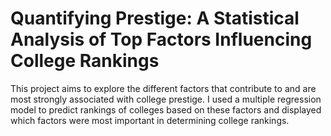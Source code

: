 # Quantifying Prestige: A Statistical Analysis of Top Factors Influencing College Rankings

This project aims to explore the different factors that contribute to and are most strongly associated with college prestige. I used a multiple regression model to predict rankings of colleges based on these factors and displayed which factors were most important in determining college rankings.